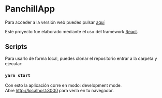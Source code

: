 # PanchillApp

Para acceder a la versión web puedes pulsar [aquí](http://panchillapp.herokuapp.com)

Este proyecto fue elaborado mediante el uso del framework [React](https://github.com/facebook/create-react-app).

## Scripts

Para usarlo de forma local, puedes clonar el repositorio entrar a la carpeta y ejecutar:

### `yarn start`

Con esto la aplicación corre en modo: development mode.\
Abre [http://localhost:3000](http://localhost:3000) para verla en tu navegador.

